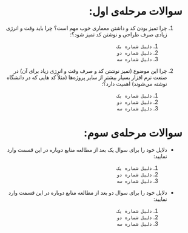 <div dir="rtl" align='right'>
  
# سوالات مرحله‌ی اول:
  
1. چرا تمیز بودن کد و داشتن معماری خوب مهم است؟ چرا باید وقت و انرژی زیادی صرف طراحی و نوشتن کد تمیز شود؟:
    1. `دلیل شماره یک`
    1. `دلیل شماره دو`
    1. `دلیل شماره سه`

2. چرا این موضوع (تمیز نوشتن کد و صرف وقت و انرژی زیاد برای آن) در صنعت نرم افزار بسیار بیشتر از سایر پروژه‌ها (مثلاً کد هایی که در دانشگاه نوشته می‌شوند) اهمیت دارد؟:
    1. `دلیل شماره یک`
    1. `دلیل شماره دو`
    1. `دلیل شماره سه`

# سوالات مرحله‌ی سوم:

- دلایل خود را برای سوال یک بعد از مطالعه منابع دوباره در این قسمت وارد نمایید:
    1. `دلیل شماره یک`
    1. `دلیل شماره دو`
    1. `دلیل شماره سه`

- دلایل خود را برای سوال دو بعد از مطالعه منابع دوباره در این قسمت وارد نمایید:
    1. `دلیل شماره یک`
    1. `دلیل شماره دو`
    1. `دلیل شماره سه`
 

</dir>
